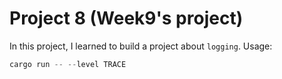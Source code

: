 # Project 8 (Week9's project)
In this project, I learned to build a project about `logging`.
Usage:
```Rust
cargo run -- --level TRACE
```
